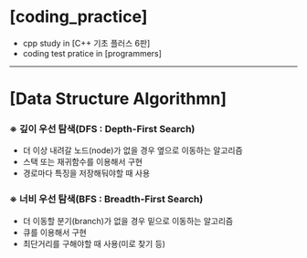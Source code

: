 # [coding_practice]
- cpp study in [C++ 기초 플러스 6판]
- coding test pratice in [programmers]

---

# [Data Structure Algorithmn]
### ※ 깊이 우선 탐색(DFS : Depth-First Search)
- 더 이상 내려갈 노드(node)가 없을 경우 옆으로 이동하는 알고리즘
- 스택 또는 재귀함수를 이용해서 구현
- 경로마다 특징을 저장해둬야할 때 사용
### ※ 너비 우선 탐색(BFS : Breadth-First Search)
- 더 이동할 분기(branch)가 없을 경우 밑으로 이동하는 알고리즘
- 큐를 이용해서 구현
- 최단거리를 구해야할 때 사용(미로 찾기 등)
